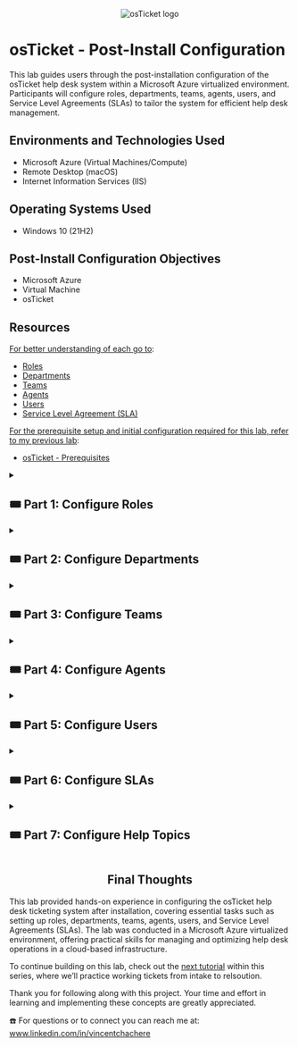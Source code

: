 <p align="center">
<img src="https://i.imgur.com/Clzj7Xs.png" alt="osTicket logo"/>
</p>

# osTicket - Post-Install Configuration

This lab guides users through the post-installation configuration of the osTicket help desk system within a Microsoft Azure virtualized environment. Participants will configure roles, departments, teams, agents, users, and Service Level Agreements (SLAs) to tailor the system for efficient help desk management.

## Environments and Technologies Used

- Microsoft Azure (Virtual Machines/Compute)
- Remote Desktop (macOS)
- Internet Information Services (IIS)

## Operating Systems Used

- Windows 10 (21H2)

## Post-Install Configuration Objectives

- Microsoft Azure
- Virtual Machine
- osTicket

## Resources 

<ins>For better understanding of each go to</ins>:

- [Roles](https://docs.osticket.com/en/latest/Admin/Agents/Roles.html)
- [Departments](https://docs.osticket.com/en/latest/Admin/Agents/Departments.html)
- [Teams](https://docs.osticket.com/en/latest/Admin/Agents/Teams.html) 
- [Agents](https://docs.osticket.com/en/latest/Admin/Agents/Agents.html)
- [Users](https://docs.osticket.com/en/latest/Agent/Users/User%20Directory.html)
- [Service Level Agreement (SLA)](https://docs.osticket.com/en/latest/Admin/Manage/SLA%20Plans.html)

<ins>For the prerequisite setup and initial configuration required for this lab, refer to my previous lab</ins>:

  - [osTicket - Prerequisites](https://github.com/vincentchachere/osTicket-Prerequisites)

<details>

<summary>

## 🎟️ Part 1: Configure Roles

</summary>

### 1. ) Login to osTicket

- Username: *Use the credentials you made in Part E: Step 21 of the* [Installation Tutorial](https://github.com/vincentchachere/osTicket-Prerequisites)

- Password: *Use the credentials you made in Part E: Step 21 of the* [Installation Tutorial](https://github.com/vincentchachere/osTicket-Prerequisites)

<img width="1511" alt="isolated" src="https://github.com/vincentchachere/post-install-config/assets/161680745/bf01b1e9-4eae-4941-95c7-cfe2f338b89f">

<br>
<br>
<br>

### 2. ) Configure Roles inside osTicket

  - Go To: `Admin Panel` > `Agents` > `Roles`

  - Click: `Add New Roles`

<img width="1511" alt="isolated" src="https://github.com/user-attachments/assets/8b04144f-9447-488f-987f-3ba0962436f8">

<br>
<br>
<br>

<ins>Configuring Roles inside osTicket</ins>:

- Name: `Supreme Admin` then..

- Go to: `Permissions` Tab

<img width="1511" alt="isolated" src="https://github.com/vincentchachere/post-install-config/assets/161680745/0cae777b-33d2-4766-af3f-6391f201694f">

<br>
<br>
<br>

<ins>Configuring Roles inside osTicket</ins>:

*Within the Permissions Tab:*

- Tickets Tab: `Check all boxes`

- Tasks Tab: `Check all boxes`

- Knowledages Tab: `Check all boxes`

- Select: `Add Role`

<img width="1511" alt="isolated" src="https://github.com/vincentchachere/post-install-config/assets/161680745/911a723e-13e6-48f1-86ad-922bcf5d1e9c">
<img width="1511" alt="isolated" src="https://github.com/vincentchachere/post-install-config/assets/161680745/95cfc187-153c-4c8a-a957-45da2a2b4bee">
<img width="1511" alt="isolated" src="https://github.com/vincentchachere/post-install-config/assets/161680745/f99c7051-776f-431d-bb26-5a883ffaed9d">

<br>
<br>
<br>

### You've Successfully configured your first role within osTicket!

*Proceed to the Part 2: Configuring Departments inside osTicket*

<img width="1511" alt="isolated" src="https://github.com/vincentchachere/post-install-config/assets/161680745/f6554fa5-46d1-4fcf-baee-8d5ef37e313b">

</details>

<details>

<summary>

## 🎟️ Part 2: Configure Departments

</summary>

### 3. ) Configuring Departments inside osTicket

- Go To: `Admin Panel` > `Departments` > `Add New Departments`
 
<img width="1511" alt="isolated" src="https://github.com/vincentchachere/post-install-config/assets/161680745/598b4c02-6d6c-40d1-930f-337cfd853d1e">

<br>
<br>
<br>

<ins>Configuring Departments inside osTicket</ins>:

- Name: `Systems Administrators`

- Click: `Create Dept`

<img width="1511" alt="isolated" src="https://github.com/vincentchachere/post-install-config/assets/161680745/ef8f1c53-e9e5-4c6c-9182-ba7c3c16a64b">
<img width="1511" alt="isolated" src="https://github.com/vincentchachere/post-install-config/assets/161680745/4a28b876-6fe8-4e3c-92cf-d913e283663e">

<br>
<br>
<br>

### You've Successfully configured Departments inside osTicekt!

*Proceed to the Part 3: Configuring Teams inside osTicket*

<img width="1511" alt="isolated" src="https://github.com/vincentchachere/post-install-config/assets/161680745/6af57166-6847-41d6-b5c0-2c3b3b72e5e8">

</details>

<details>

<summary>

## 🎟️ Part 3: Configure Teams

</summary>

### 4. ) Configuring Teams inside osTicket

 - Go To: `Admin Panel` > `Agents` > `Teams`

- Click: `Add New Team`

<img width="1511" alt="isolated" src="https://github.com/vincentchachere/post-install-config/assets/161680745/fa7b31d4-38da-4538-bc0f-0c1c3af42afa">

<br>
<br>
<br>

<ins>Configuring Teams inside osTicket</ins>:

- Name: `Level II Support`

- Select: `Members` Tab

- Member: *The First and Last name you used in the [Prerequisites and Installtion](https://github.com/vincentchachere/osTicket-Prerequisites) osTicket Lab*

- Click: `Create Team`

<img width="1511" alt="isolated" src="https://github.com/vincentchachere/post-install-config/assets/161680745/85050192-d8da-40ec-bc59-43a465f188af">

<br>
<br>
<br>

<ins>Configuring Teams inside osTicket</ins>:

- Member: *`The username you used to login into osTicket`*

- Click: `Create Team`

<img width="1511" alt="isolated" src="https://github.com/vincentchachere/post-install-config/assets/161680745/32f63549-9fda-41cb-ad1c-7f7a12d849ba">

<br>
<br>
<br>

### You've Successfully configured Teams inside osTicket!

*Proceed to the final step within this part of the lab.*

<img width="1511" alt="isolated" src="https://github.com/vincentchachere/post-install-config/assets/161680745/5f550163-de75-47c3-9252-4d19c943e6f9">

<br>
<br>
<br>

### 5. ) Allow Anyone To Create Tickets

- Go To: `Admin Panel` > `Settings` > `Users`

- Uncheck: the `Require registration and login to create tickets` box

- Click: `Save Changes`

<img width="1511" alt="isolated" src="https://github.com/user-attachments/assets/acf7871a-020a-44bd-a00e-6d4e0a61bd73">

</details>

<details>

<summary>

## 🎟️ Part 4: Configure Agents

</summary>

### 6. ) Configuring Agents (workers) inside osTicket

- Go To: `Admin Portal` > `Agents` > `Agents`

- Click: `Add New Agent`

<img width="1511" alt="isolated" src="https://github.com/vincentchachere/post-install-config/assets/161680745/ccd4d824-d33f-46b2-99ea-8db0ad475776">

<br>
<br>
<br>

<ins>Configuring Agents (workers) inside osTicket</ins>:

- Name: `Jane Doe`

- Email Address: `jane.doe@gmail.com`

- Username: `jane.doe`

- Click: `Set Password`

<img width="1511" alt="isolated" src="https://github.com/vincentchachere/post-install-config/assets/161680745/c3b28c22-2ee1-440a-bd86-34b803006700">

<br>
<br>
<br>

<ins>Configuring Agents (workers) inside osTicket</ins>:

- Uncheck: `Send the agent a password reset email`

- Password: `Your osTicket Login Password`
 
- Uncheck: `Require password change at next login`
 
- Click: `Set`

<img width="1511" alt="isolated" src="https://github.com/vincentchachere/post-install-config/assets/161680745/c6044063-1b89-4c88-bbe6-d5223a7adf43">

<br>
<br>
<br>

<ins>Configuring Agents (workers) inside osTicket</ins>:

- Go To: The `Access` Tab

<img width="1511" alt="isolated" src="https://github.com/vincentchachere/post-install-config/assets/161680745/127f7308-70e0-40bb-8c46-3966f12af183">

<br>
<br>
<br>

<ins>Configuring Agents (workers) inside osTicket</ins>:

- <ins>Primary Department</ins>:

  - Department: `System Administrators`

  - Role: `Supreme Admin`

- <ins>Extended access</ins>:

  - Department: `Support`
 
  - Role: `Supreme Admin`

- Go To: The `Permissions` Tab

<img width="1511" alt="isolated" src="https://github.com/vincentchachere/post-install-config/assets/161680745/36899b8c-a312-4ef5-8c86-8c1efd1afb67">

<br>
<br>
<br>

<ins>Configuring Agents (workers) inside osTicket</ins>:

*Within the Permissions Tab*

- Check: `All Boxes`

- Go To: The `Teams` Tab

<img width="1511" alt="isolated" src="https://github.com/vincentchachere/post-install-config/assets/161680745/100144d4-92e7-4fa5-b389-de0bc6a8361b">

<br>
<br>
<br>

<ins>Configuring Agents (workers) inside osTicket</ins>:

*Within the Teams Tab*

- Assigned Teams: `Level II Support`

- Click: `Create`

<img width="1511" alt="isolated" src="https://github.com/vincentchachere/post-install-config/assets/161680745/b5dfcc2b-ab55-4d4f-aecd-999584e2f5c9">

<br>
<br>
<br>

### You've configured your first Agents (workers) inside osTicekt!

*Continue creating your second Agent in the next step*

<img width="1511" alt="isolated" src="https://github.com/vincentchachere/post-install-config/assets/161680745/07a6fca4-1fb0-4008-9b57-ab4c22f239d1">

<br>
<br>
<br>

<ins>Configuring Agents (workers) inside osTicket</ins>:

- Go To: `Admin Portal` > `Agents` > `Agents` > `Add New Agent`

- Name: `John Doe`

- Email Address: `john.doe@gmail.com`

- Username: `john.doe`

- Click: `Set Password`

<img width="1511" alt="isolated" src="https://github.com/vincentchachere/post-install-config/assets/161680745/37900d59-37d0-47ea-a249-9ff56c9733f6">

<br>
<br>
<br>

<ins>Configuring Agents (workers) inside osTicket</ins>:

- Uncheck: `Send the agent a password reset email`

- Password: `Your osTicket Login Password`
 
- Uncheck: `Require password change at next login`
 
- Click: `Set`

<img width="1511" alt="isolated" src="https://github.com/vincentchachere/post-install-config/assets/161680745/1311b464-9600-4446-9d6d-5867358d64f0">

<br>
<br>
<br>

<ins>Configuring Agents (workers) inside osTicket</ins>:

- Go To: The `Access` Tab

<img width="1511" alt="isolated" src="https://github.com/user-attachments/assets/67d28066-455e-45a1-8525-c474fcb2dd18">

<br>
<br>
<br>

<ins>Configuring Agents (workers) inside osTicket</ins>:

- <ins>Primary Department Access</ins>:

  - Select: `Support`
 
  - Select: `View Only`
 
- Go To: The `Permissions` Tab

  - Check: `All Boxes`
 
- Select: `Create`
 
*Leave the Teams part blank*

<img width="1511" alt="isolated" src="https://github.com/user-attachments/assets/6a7ca361-2e5b-482f-b2e6-d5570cb82cc7">

<br>
<br>
<br>

### You've Successfully configured your Agents (workers) inside osTicket!

*Proceed to the Part 5: Configuring Users (Customers) inside osTicket*

<img width="1511" alt="isolated" src="https://github.com/user-attachments/assets/53b687c8-f33b-4176-9c08-7c4329024dac">

</details>

<details>

<summary>

## 🎟️ Part 5: Configure Users

</summary>

### 8. ) Configuring Users (Customers) inside osTicket

- Go To: `Agents` > `Users` > `User Directory` > `Add User `

<img width="1511" alt="isolated" src="https://github.com/vincentchachere/post-install-config/assets/161680745/9cb4bebd-b0b8-4412-ba0b-a93722453ee2">

<br>
<br>
<br>

<ins>Configuring Users (Customers) inside osTicket</ins>:

- Email Address: `Karen@osticket.com`
 
- Full Name: `Karen Karen`
 
- Click: `Add User`

<img width="1511" alt="isolated" src="https://github.com/vincentchachere/post-install-config/assets/161680745/3c2693bc-cf7a-42e3-a362-421bab2c6015">

<br>
<br>
<br> 

<ins>Configuring Users (Customers) inside osTicket</ins>:

You've configured your first User inside osTicket!

*Continue creating your second User in the next step*

<img width="1511" alt="isolated" src="https://github.com/vincentchachere/post-install-config/assets/161680745/5df98d4f-9c94-4710-9e08-c2898a0c91ed">

<br>
<br>
<br>  

<ins>Configuring Users (Customers) inside osTicket</ins>:

- Go To: `Agents` > `Users` > `User Directory` > `Add User `

<img width="1511" alt="isolated" src="https://github.com/vincentchachere/post-install-config/assets/161680745/d28ceaca-ad99-479d-aa21-cbc8d0b196c0">

<br>
<br>
<br>

<ins>Configuring Users (Customers) inside osTicket</ins>:

- Email Address: `Ken@osticket.com`
 
- Full Name: `Ken Ken`
 
- Click: `Add User`

<img width="1511" alt="isolated" src="https://github.com/vincentchachere/post-install-config/assets/161680745/50b407b0-8928-4992-b5ab-8e43d207aa14">

<br>
<br>
<br>

<ins>Configuring Users (Customers) inside osTicket</ins>:

You've officially configured your second Users!

*Go back into the User Directory to oberserve the Users you've created.*

<img width="1511" alt="isolated" src="https://github.com/vincentchachere/post-install-config/assets/161680745/959587b2-3d6e-4ca0-b493-b31ae82d48c5">

<br>
<br>
<br>

### You've Successfully configured your Users (customers) inside osTicekt!

*Proceed to the Part 6: Configuring SLAs inside osTicket*

<img width="1511" alt="isolated" src="https://github.com/vincentchachere/post-install-config/assets/161680745/088d9037-d06e-4091-8326-53a1cebc676b">

</details>

<details>

<summary>

## 🎟️ Part 6: Configure SLAs

</summary>

### 9. ) Configuring SLAs inside osTicket

- Go To: `Admin Panel` > `Manage` > `SLA` > `Add New SLA Plan `

*We will be creating the following Service Level Agreements:*

  - Create: `SEV-A (1 Hour: 24/7 )`

  - Create: `SEV-B (4 Hours: 24/7 )`

  - Create: `SEV-C (8 Hours: Business Hours = Monday - Friday 8am to 5pm )`

<img width="1511" alt="isolated" src="https://github.com/vincentchachere/post-install-config/assets/161680745/5196eb74-6b90-47c2-bfad-7ab07aed1741">

<br>
<br>
<br>

<ins>Configuring SLAs inside osTicket</ins>:

- Go To: `Admin Panel` > `Manage` > `SLA` > `Add New SLA Plan `

  - Name: `SEV-A`

  - Grace Period: `1 Hour`

  - Schedule: `24/7`

- Click: `Add Plan`

<img width="1511" alt="isolated" src="https://github.com/vincentchachere/post-install-config/assets/161680745/e850f855-a6f5-41d8-8be5-99c1cf1d23ed">

<br>
<br>
<br>

<ins>Configuring SLAs inside osTicket</ins>:

- Go To: `Admin Panel` > `Manage` > `SLA` > `Add New SLA Plan `

  - Name: `SEV-B`

  - Grace Period: `4 Hours`

  - Schedule: `24/7`

- Click: `Add Plan`

<img width="1511" alt="isolated" src="https://github.com/vincentchachere/post-install-config/assets/161680745/1c7ab212-2c15-4e2f-9a7d-4e58114b5678">

<br>
<br>
<br>

<ins>Configuring SLAs inside osTicket</ins>:

- Go To: `Admin Panel` > `Manage` > `SLA` > `Add New SLA Plan `

  - Name: `SEV-C`

  - Grace Period: `8 Hours`

  - Schedule: `Business Hours: Monday - Friday 8am to 5pm`

- Click: `Add Plan`

<img width="1511" alt="isolated" src="https://github.com/vincentchachere/post-install-config/assets/161680745/fa2d4d6b-d495-48d2-ab2b-d97ebb672861">

<br>
<br>
<br>

### You've Successfully configured SLAs inside osTicekt!

*Proceed to the Part 7: Configuring Help Topics inside osTicket*

<img width="1511" alt="isolated" src="https://github.com/vincentchachere/post-install-config/assets/161680745/cdbca621-8b4b-4105-ac2b-e10f85be37a3">

<br>
<br>
<br>

</details>

<details>

<summary>

## 🎟️ Part 7: Configure Help Topics

</summary>

### 10. ) Configuring Help Topics inside osTicket

- Go To: `Admin Panel` > `Manage` > `Add New Help Topics`

*We will be creating the following Help Topics:*

  - `Business Critical Outage`
 
  - `Equipment Request`
 
  - `Personal Computer Issues`
 
  - `Password Reset`

*Notice the current Help Topics that are created.*

<img width="1511" alt="isolated" src="https://github.com/vincentchachere/post-install-config/assets/161680745/7a4ee028-d064-44b1-bf3b-85f1df87c4e7">

<br>
<br>
<br>

<ins>Configuring Help Topics inside osTicket<ins>:

- Topic: `Business Critical Outage`

- Click: `Add Topic`

<img width="1511" alt="isolated" src="https://github.com/vincentchachere/post-install-config/assets/161680745/7c99fdf8-1359-4944-b584-251220693901">

<br>
<br>
<br>

<ins>Configuring Help Topics inside osTicket<ins>:

- Topic: `Equipment Request`

- Click: `Add Topic`

<img width="1511" alt="isolated" src="https://github.com/vincentchachere/post-install-config/assets/161680745/9cebecd8-b418-4a2d-a788-2d0dbef58b90">

<br>
<br>
<br>

<ins>Configuring Help Topics inside osTicket<ins>:

- Topic: `Personal Computer Issues`

- Click: `Add Topic`

<img width="1511" alt="isolated" src="https://github.com/vincentchachere/post-install-config/assets/161680745/d7c0e6f1-c66e-40bd-aa18-dd27708b40ab">

<br>
<br>
<br>

<ins>Configuring Help Topics inside osTicket<ins>:

- Topic: `Password Reset`

- Click: `Add Topic`

<img width="1511" alt="isolated" src="https://github.com/vincentchachere/post-install-config/assets/161680745/45483a06-5149-4918-bd4e-1719593dbac3">

<br>
<br>
<br>

<h2 align="center">Congratulations! You finished setting up osTicket!</h2>

Now, it's time to build on this foundation by [practicing the lifecycle of tickets](https://github.com/vincentchachere/Ticket-Lifecycle) from intake to resolution.

<img width="1511" alt="isolated" src="https://github.com/vincentchachere/post-install-config/assets/161680745/7f1f496f-6f42-49c5-a32d-5ae1a013664e">

</details>

<h2 align="center">Final Thoughts</h2>

This lab provided hands-on experience in configuring the osTicket help desk ticketing system after installation, covering essential tasks such as setting up roles, departments, teams, agents, users, and Service Level Agreements (SLAs). The lab was conducted in a Microsoft Azure virtualized environment, offering practical skills for managing and optimizing help desk operations in a cloud-based infrastructure.

To continue building on this lab, check out the [next tutorial](https://github.com/vincentchachere/Ticket-Lifecycle) within this series, where we’ll practice working tickets from intake to relsoution.

Thank you for following along with this project. Your time and effort in learning and implementing these concepts are greatly appreciated.

☎️ For questions or to connect you can reach me at: www.linkedin.com/in/vincentchachere
